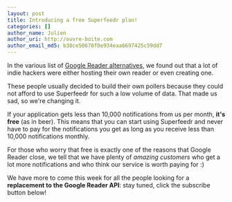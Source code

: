 ```yaml
---
layout: post
title: Introducing a free Superfeedr plan!
categories: []
author_name: Julien
author_uri: http://ouvre-boite.com
author_email_md5: b30ce50678f0e934eaa6697425c59dd7
---
```


In the various list of [Google Reader alternatives](http://blog.superfeedr.com/state-of-readers/), we found out that a lot of indie hackers were either hosting their own reader or even creating one.

These people usually decided to build their own pollers because they could not afford to use Superfeedr for such a low volume of data.
That made us sad, so we're changing it.

If your application gets less than 10,000 notifications from us per month, **it's free** (as in beer). This means that you can start using Superfeedr and never have to pay for the notifications you get as long as you receive less than 10,000 notifications monthly. 

For those who worry that free is exactly one of the reasons that Google Reader close, we tell that we have plenty of *amazing customers* who get a lot more notifications and who think our service is worth paying for :)

We have more to come this week for all the people looking for a **replacement to the Google Reader API**: stay tuned, click the subscribe button below!







